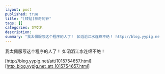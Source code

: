 ```yaml
---
layout: post
published: true
title: "[转贴]神奇的钟"
tags: []
categories: 非技术    
description: 
summary: "我太佩服写这个程序的人了！ 如滔滔江水连绵不绝！ http://blog.yypig.net/att/1015754657.html"
---
```

我太佩服写这个程序的人了！ 如滔滔江水连绵不绝！  
  
[http://blog.yypig.net/att/1015754657.html][http_blog.yypig.net_att_1015754657.html]


[http_blog.yypig.net_att_1015754657.html]: http://blog.yypig.net/att/1015754657.html